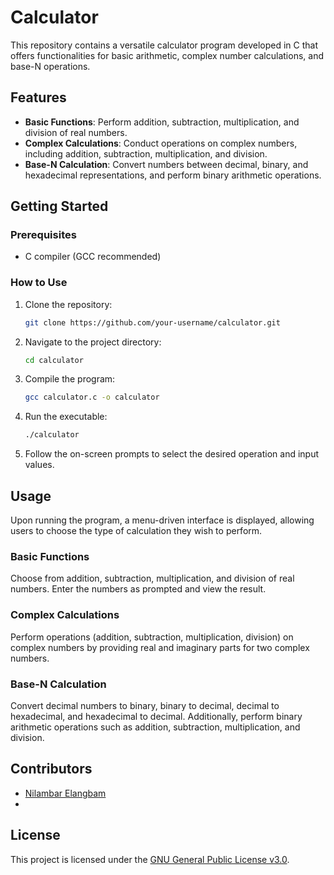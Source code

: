 # Calculator

This repository contains a versatile calculator program developed in C that offers functionalities for basic arithmetic, complex number calculations, and base-N operations.

## Features

- **Basic Functions**: Perform addition, subtraction, multiplication, and division of real numbers.
- **Complex Calculations**: Conduct operations on complex numbers, including addition, subtraction, multiplication, and division.
- **Base-N Calculation**: Convert numbers between decimal, binary, and hexadecimal representations, and perform binary arithmetic operations.

## Getting Started

### Prerequisites

- C compiler (GCC recommended)

### How to Use

1. Clone the repository:

    ```bash
    git clone https://github.com/your-username/calculator.git
    ```

2. Navigate to the project directory:

    ```bash
    cd calculator
    ```

3. Compile the program:

    ```bash
    gcc calculator.c -o calculator
    ```

4. Run the executable:

    ```bash
    ./calculator
    ```

5. Follow the on-screen prompts to select the desired operation and input values.

## Usage

Upon running the program, a menu-driven interface is displayed, allowing users to choose the type of calculation they wish to perform.

### Basic Functions

Choose from addition, subtraction, multiplication, and division of real numbers. Enter the numbers as prompted and view the result.

### Complex Calculations

Perform operations (addition, subtraction, multiplication, division) on complex numbers by providing real and imaginary parts for two complex numbers.

### Base-N Calculation

Convert decimal numbers to binary, binary to decimal, decimal to hexadecimal, and hexadecimal to decimal. Additionally, perform binary arithmetic operations such as addition, subtraction, multiplication, and division.

## Contributors

- [Nilambar Elangbam](link-to-profile)
- 

## License

This project is licensed under the [GNU General Public License v3.0](LICENSE).

